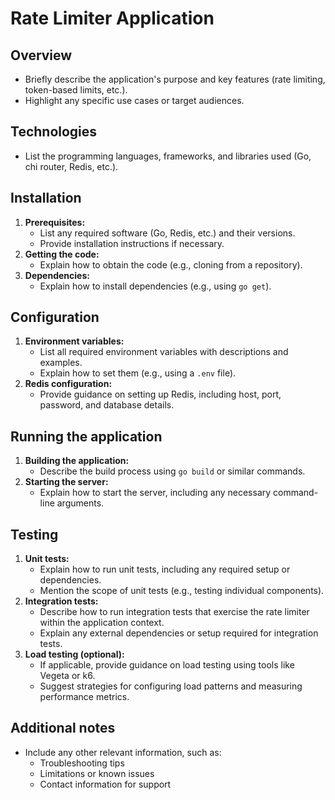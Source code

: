 # Rate Limiter Application

## Overview

- Briefly describe the application's purpose and key features (rate limiting, token-based limits, etc.).
- Highlight any specific use cases or target audiences.

## Technologies

- List the programming languages, frameworks, and libraries used (Go, chi router, Redis, etc.).

## Installation

1. **Prerequisites:**
   - List any required software (Go, Redis, etc.) and their versions.
   - Provide installation instructions if necessary.
2. **Getting the code:**
   - Explain how to obtain the code (e.g., cloning from a repository).
3. **Dependencies:**
   - Explain how to install dependencies (e.g., using `go get`).

## Configuration

1. **Environment variables:**
   - List all required environment variables with descriptions and examples.
   - Explain how to set them (e.g., using a `.env` file).
2. **Redis configuration:**
   - Provide guidance on setting up Redis, including host, port, password, and database details.

## Running the application

1. **Building the application:**
   - Describe the build process using `go build` or similar commands.
2. **Starting the server:**
   - Explain how to start the server, including any necessary command-line arguments.

## Testing

1. **Unit tests:**
   - Explain how to run unit tests, including any required setup or dependencies.
   - Mention the scope of unit tests (e.g., testing individual components).
2. **Integration tests:**
   - Describe how to run integration tests that exercise the rate limiter within the application context.
   - Explain any external dependencies or setup required for integration tests.
3. **Load testing (optional):**
   - If applicable, provide guidance on load testing using tools like Vegeta or k6.
   - Suggest strategies for configuring load patterns and measuring performance metrics.

## Additional notes

- Include any other relevant information, such as:
  - Troubleshooting tips
  - Limitations or known issues
  - Contact information for support

